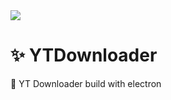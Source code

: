 <div style="margin-right: auto; margin-left:auto, diplay: block;"><img src="./src/images/icon.ico" /></div>

# ✨ YTDownloader
🎉 YT Downloader build with electron

